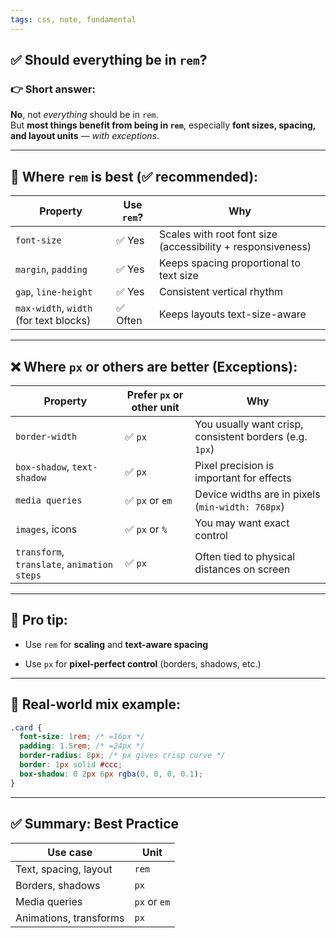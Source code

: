 ```yaml
---
tags: css, note, fundamental
---
```


## ✅ Should everything be in `rem`?

### 👉 **Short answer:**

**No**, not _everything_ should be in `rem`.  
But **most things benefit from being in `rem`**, especially **font sizes, spacing, and layout units** — _with exceptions_.

---

## 🧱 Where `rem` is best (✅ recommended):

|Property|Use `rem`?|Why|
|---|---|---|
|`font-size`|✅ Yes|Scales with root font size (accessibility + responsiveness)|
|`margin`, `padding`|✅ Yes|Keeps spacing proportional to text size|
|`gap`, `line-height`|✅ Yes|Consistent vertical rhythm|
|`max-width`, `width` (for text blocks)|✅ Often|Keeps layouts text-size-aware|

---

## ❌ Where `px` or others are better (Exceptions):

|Property|Prefer `px` or other unit|Why|
|---|---|---|
|`border-width`|✅ `px`|You usually want crisp, consistent borders (e.g. `1px`)|
|`box-shadow`, `text-shadow`|✅ `px`|Pixel precision is important for effects|
|`media queries`|✅ `px` or `em`|Device widths are in pixels (`min-width: 768px`)|
|`images`, icons|✅ `px` or `%`|You may want exact control|
|`transform`, `translate`, `animation steps`|✅ `px`|Often tied to physical distances on screen|

---

## 🧠 Pro tip:

- Use `rem` for **scaling** and **text-aware spacing**
    
- Use `px` for **pixel-perfect control** (borders, shadows, etc.)
    

---

## 🧪 Real-world mix example:

```css
.card {
  font-size: 1rem; /* =16px */
  padding: 1.5rem; /* =24px */
  border-radius: 8px; /* px gives crisp curve */
  border: 1px solid #ccc;
  box-shadow: 0 2px 6px rgba(0, 0, 0, 0.1);
}
```

---

## ✅ Summary: Best Practice

|Use case|Unit|
|---|---|
|Text, spacing, layout|`rem`|
|Borders, shadows|`px`|
|Media queries|`px` or `em`|
|Animations, transforms|`px`|
